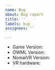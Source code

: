 ```yaml
---
name: Bug
about: Bug report
title: ''
labels: bug
assignees: ''

---
```


<!-- Before opening a bug issue, please make sure it hasn't already been reported. Include closed issues in your search! If you found a bug related to a closed issue, leave a comment on the issue instead of making a new one. -->

<!--  This information will help getting this bug tested and fixed: -->
* Game Version: 
* OWML Version:
* NomaiVR Version:
* VR hardware:

<!-- Be as detailed as possible about the bug you found. Screenshots or video help the most. -->
 
